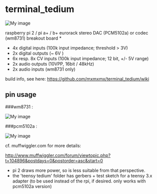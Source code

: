 terminal_tedium
===============


![My image](https://farm1.staticflickr.com/423/19280194146_4568770dcf_c.jpg)

raspberry pi 2 / pi a+ / b+  eurorack stereo DAC (PCM5102a) or codec (wm8731) breakout board *

- 4x digital inputs (100k input impedance; threshold > 3V)
- 2x digital outputs (~ 6V )
- 6x resp. 8x CV inputs (100k input impedance; 12 bit, +/- 5V range)
- 2x audio outputs (10VPP, 16bit / 48kHz)
- 2x audio inputs (wm8731 only)


build info, see here: https://github.com/mxmxmx/terminal_tedium/wiki

## pin usage

###wm8731 :

![My image](https://c1.staticflickr.com/1/574/22746127472_a8526f5235_b.jpg)

###pcm5102a :

![My image](https://farm6.staticflickr.com/5602/15151692744_667437ae88_b.jpg)


cf. muffwiggler.com for more details:

http://www.muffwiggler.com/forum/viewtopic.php?t=104896&postdays=0&postorder=asc&start=0

* pi 2 draws more power, so is less suitable from that perspective. 
* the 'teensy tedium' folder has gerbers + test sketch for a teensy 3.x adapter (to be used instead of the rpi, if desired. only works with pcm5102a version)
